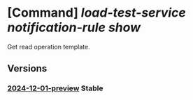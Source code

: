 # [Command] _load-test-service notification-rule show_

Get read operation template.

## Versions

### [2024-12-01-preview](/Resources/data-plane/microsoft.loadtestservice/L25vdGlmaWNhdGlvbi1ydWxlcy97fQ==/2024-12-01-preview.xml) **Stable**

<!-- data-plane:microsoft.loadtestservice /notification-rules/{} 2024-12-01-preview -->
